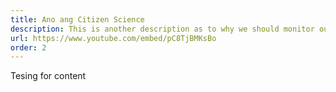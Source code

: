 ```yaml
---
title: Ano ang Citizen Science
description: This is another description as to why we should monitor our coral reefs and description about citizen science]
url: https://www.youtube.com/embed/pC8TjBMKsBo
order: 2
---
```

Tesing for content
